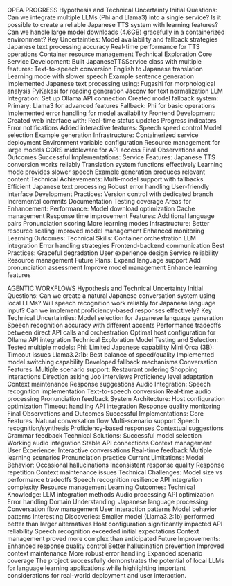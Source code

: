 OPEA PROGRESS
Hypothesis and Technical Uncertainty
Initial Questions:
Can we integrate multiple LLMs (Phi and Llama3) into a single service?
Is it possible to create a reliable Japanese TTS system with learning features?
Can we handle large model downloads (4.6GB) gracefully in a containerized environment?
Key Uncertainties:
Model availability and fallback strategies
Japanese text processing accuracy
Real-time performance for TTS operations
Container resource management
Technical Exploration
Core Service Development:
Built JapaneseTTSService class with multiple features:
Text-to-speech conversion
English to Japanese translation
Learning mode with slower speech
Example sentence generation
Implemented Japanese text processing using:
Fugashi for morphological analysis
PyKakasi for reading generation
Jaconv for text normalization
LLM Integration:
Set up Ollama API connection
Created model fallback system:
Primary: Llama3 for advanced features
Fallback: Phi for basic operations
Implemented error handling for model availability
Frontend Development:
Created web interface with:
Real-time status updates
Progress indicators
Error notifications
Added interactive features:
Speech speed control
Model selection
Example generation
Infrastructure:
Containerized service deployment
Environment variable configuration
Resource management for large models
CORS middleware for API access
Final Observations and Outcomes
Successful Implementations:
Service Features:
Japanese TTS conversion works reliably
Translation system functions effectively
Learning mode provides slower speech
Example generation produces relevant content
Technical Achievements:
Multi-model support with fallbacks
Efficient Japanese text processing
Robust error handling
User-friendly interface
Development Practices:
Version control with dedicated branch
Incremental commits
Documentation
Testing coverage
Areas for Enhancement:
Performance:
Model download optimization
Cache management
Response time improvement
Features:
Additional language pairs
Pronunciation scoring
More learning modes
Infrastructure:
Better resource scaling
Improved model management
Enhanced monitoring
Learning Outcomes:
Technical Skills:
Container orchestration
LLM integration
Error handling strategies
Frontend-backend communication
Best Practices:
Graceful degradation
User experience design
Service reliability
Resource management
Future Plans:
Expand language support
Add pronunciation assessment
Improve model management
Enhance learning features

AGENTIC WORKFLOWS
Hypothesis and Technical Uncertainty
Initial Questions:
Can we create a natural Japanese conversation system using local LLMs?
Will speech recognition work reliably for Japanese language input?
Can we implement proficiency-based responses effectively?
Key Technical Uncertainties:
Model selection for Japanese language generation
Speech recognition accuracy with different accents
Performance tradeoffs between direct API calls and orchestration
Optimal host configuration for Ollama API integration
Technical Exploration
Model Testing and Selection:
Tested multiple models:
Phi: Limited Japanese capability
Mini Orca (3B): Timeout issues
Llama3.2:1b: Best balance of speed/quality
Implemented model switching capability
Developed fallback mechanisms
Conversation Features:
Multiple scenario support:
Restaurant ordering
Shopping interactions
Direction asking
Job interviews
Proficiency level adaptation
Context maintenance
Response suggestions
Audio Integration:
Speech recognition implementation
Text-to-speech conversion
Real-time audio processing
Pronunciation feedback
System Architecture:
Host configuration optimization
Timeout handling
API integration
Response quality monitoring
Final Observations and Outcomes
Successful Implementations:
Core Features:
Natural conversation flow
Multi-scenario support
Speech recognition/synthesis
Proficiency-based responses
Contextual suggestions
Grammar feedback
Technical Solutions:
Successful model selection
Working audio integration
Stable API connections
Context management
User Experience:
Interactive conversations
Real-time feedback
Multiple learning scenarios
Pronunciation practice
Current Limitations:
Model Behavior:
Occasional hallucinations
Inconsistent response quality
Response repetition
Context maintenance issues
Technical Challenges:
Model size vs performance tradeoffs
Speech recognition resilience
API integration complexity
Resource management
Learning Outcomes:
Technical Knowledge:
LLM integration methods
Audio processing
API optimization
Error handling
Domain Understanding:
Japanese language processing
Conversation flow management
User interaction patterns
Model behavior patterns
Interesting Discoveries:
Smaller model (Llama3.2:1b) performed better than larger alternatives
Host configuration significantly impacted API reliability
Speech recognition exceeded initial expectations
Context management proved more complex than anticipated
Future Improvements:
Enhanced response quality control
Better hallucination prevention
Improved context maintenance
More robust error handling
Expanded scenario coverage
The project successfully demonstrates the potential of local LLMs for language learning applications while highlighting important considerations for real-world deployment and user interaction.
